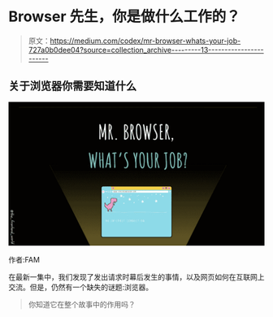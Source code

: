 # Browser 先生，你是做什么工作的？

> 原文：<https://medium.com/codex/mr-browser-whats-your-job-727a0b0dee04?source=collection_archive---------13----------------------->

## 关于浏览器你需要知道什么

![](img/c38356fef35cbcec302fa18cc697ac24.png)

作者:FAM

在最新一集中，我们发现了发出请求时幕后发生的事情，以及网页如何在互联网上交流。但是，仍然有一个缺失的谜题:浏览器。

> 你知道它在整个故事中的作用吗？